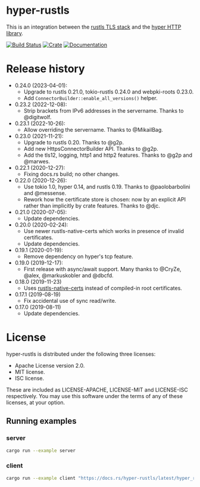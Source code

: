 # hyper-rustls
This is an integration between the [rustls TLS stack](https://github.com/rustls/rustls)
and the [hyper HTTP library](https://github.com/hyperium/hyper).

[![Build Status](https://github.com/rustls/hyper-rustls/workflows/hyper-rustls/badge.svg)](https://github.com/rustls/hyper-rustls/actions)
[![Crate](https://img.shields.io/crates/v/hyper-rustls.svg)](https://crates.io/crates/hyper-rustls)
[![Documentation](https://docs.rs/hyper-rustls/badge.svg)](https://docs.rs/hyper-rustls/)

# Release history
- 0.24.0 (2023-04-01):
  * Upgrade to rustls 0.21.0, tokio-rustls 0.24.0 and webpki-roots 0.23.0.
  * Add `ConnectorBuilder::enable_all_versions()` helper.
- 0.23.2 (2022-12-08):
  * Strip brackets from IPv6 addresses in the servername. Thanks to @digitwolf.
- 0.23.1 (2022-10-26):
  * Allow overriding the servername. Thanks to @MikailBag.
- 0.23.0 (2021-11-21):
  * Upgrade to rustls 0.20. Thanks to @g2p.
  * Add new HttpsConnectorBuilder API. Thanks to @g2p.
  * Add the tls12, logging, http1 and http2 features. Thanks to @g2p and @marwes.
- 0.22.1 (2020-12-27):
  * Fixing docs.rs build; no other changes.
- 0.22.0 (2020-12-26):
  * Use tokio 1.0, hyper 0.14, and rustls 0.19. Thanks to @paolobarbolini and @messense.
  * Rework how the certificate store is chosen: now by an explicit API rather than
    implicitly by crate features. Thanks to @djc.
- 0.21.0 (2020-07-05):
  * Update dependencies.
- 0.20.0 (2020-02-24):
  * Use newer rustls-native-certs which works in presence of invalid certificates.
  * Update dependencies.
- 0.19.1 (2020-01-19):
  * Remove dependency on hyper's tcp feature.
- 0.19.0 (2019-12-17):
  * First release with async/await support.  Many thanks to @CryZe, @alex, @markuskobler and @dbcfd.
- 0.18.0 (2019-11-23)
  * Uses [rustls-native-certs](https://crates.io/crates/rustls-native-certs)
    instead of compiled-in root certificates.
- 0.17.1 (2019-08-19)
  * Fix accidental use of sync read/write.
- 0.17.0 (2019-08-11)
  * Update dependencies.

# License
hyper-rustls is distributed under the following three licenses:

- Apache License version 2.0.
- MIT license.
- ISC license.

These are included as LICENSE-APACHE, LICENSE-MIT and LICENSE-ISC
respectively.  You may use this software under the terms of any
of these licenses, at your option.

## Running examples

### server

```bash
cargo run --example server
```

### client

```bash
cargo run --example client "https://docs.rs/hyper-rustls/latest/hyper_rustls/"
```
